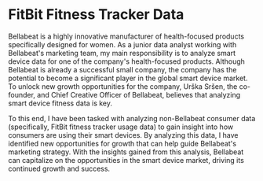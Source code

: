 # FitBit Fitness Tracker Data
Bellabeat is a highly innovative manufacturer of health-focused products specifically designed for women. As a junior data analyst working with Bellabeat's marketing team, my main responsibility is to analyze smart device data for one of the company's health-focused products. Although Bellabeat is already a successful small company, the company has the potential to become a significant player in the global smart device market. To unlock new growth opportunities for the company, Urška Sršen, the co-founder, and Chief Creative Officer of Bellabeat, believes that analyzing smart device fitness data is key.

To this end, I have been tasked with analyzing non-Bellabeat consumer data (specifically, FitBit fitness tracker usage data) to gain insight into how consumers are using their smart devices. By analyzing this data, I have identified new opportunities for growth that can help guide Bellabeat's marketing strategy. With the insights gained from this analysis, Bellabeat can capitalize on the opportunities in the smart device market, driving its continued growth and success.
